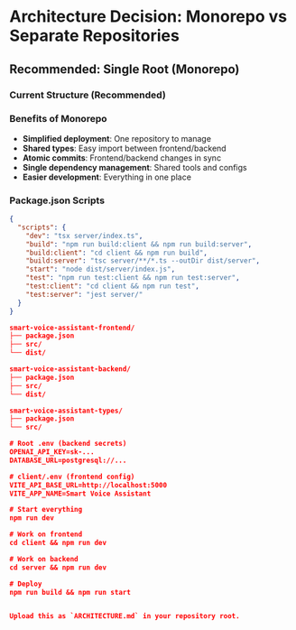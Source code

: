 # Architecture Decision: Monorepo vs Separate Repositories

## Recommended: Single Root (Monorepo)

### Current Structure (Recommended)


### Benefits of Monorepo
- **Simplified deployment**: One repository to manage
- **Shared types**: Easy import between frontend/backend
- **Atomic commits**: Frontend/backend changes in sync
- **Single dependency management**: Shared tools and configs
- **Easier development**: Everything in one place

### Package.json Scripts
```json
{
  "scripts": {
    "dev": "tsx server/index.ts",
    "build": "npm run build:client && npm run build:server",
    "build:client": "cd client && npm run build",
    "build:server": "tsc server/**/*.ts --outDir dist/server",
    "start": "node dist/server/index.js",
    "test": "npm run test:client && npm run test:server",
    "test:client": "cd client && npm run test",
    "test:server": "jest server/"
  }
}

smart-voice-assistant-frontend/
├── package.json
├── src/
└── dist/

smart-voice-assistant-backend/
├── package.json
├── src/
└── dist/

smart-voice-assistant-types/
├── package.json
└── src/

# Root .env (backend secrets)
OPENAI_API_KEY=sk-...
DATABASE_URL=postgresql://...

# client/.env (frontend config)
VITE_API_BASE_URL=http://localhost:5000
VITE_APP_NAME=Smart Voice Assistant

# Start everything
npm run dev

# Work on frontend
cd client && npm run dev

# Work on backend  
cd server && npm run dev

# Deploy
npm run build && npm run start


Upload this as `ARCHITECTURE.md` in your repository root.
